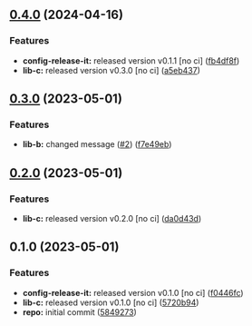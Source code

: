

## [0.4.0](https://github.com/GaborTorma/monorepo-semantic-releases/compare/@mono/lib-b-v0.3.0...@mono/lib-b-v0.4.0) (2024-04-16)


### Features

* **config-release-it:** released version v0.1.1 [no ci] ([fb4df8f](https://github.com/GaborTorma/monorepo-semantic-releases/commit/fb4df8fdfbb20082e1d7c6e756db88ce58e661c8))
* **lib-c:** released version v0.3.0 [no ci] ([a5eb437](https://github.com/GaborTorma/monorepo-semantic-releases/commit/a5eb4376707077771eeeb780ed26c430a598dff2))

## [0.3.0](https://github.com/b12k/monorepo-semantic-releases/compare/@mono/lib-b-v0.2.0...@mono/lib-b-v0.3.0) (2023-05-01)


### Features

* **lib-b:** changed message ([#2](https://github.com/b12k/monorepo-semantic-releases/issues/2)) ([f7e49eb](https://github.com/b12k/monorepo-semantic-releases/commit/f7e49ebb1adf117c2ef5b720bafef6f974872229))

## [0.2.0](https://github.com/b12k/monorepo-semantic-releases/compare/@mono/lib-b-v0.1.0...@mono/lib-b-v0.2.0) (2023-05-01)


### Features

* **lib-c:** released version v0.2.0 [no ci] ([da0d43d](https://github.com/b12k/monorepo-semantic-releases/commit/da0d43d9539c6482a3b5b3b7fc1e993724cee886))

## 0.1.0 (2023-05-01)


### Features

* **config-release-it:** released version v0.1.0 [no ci] ([f0446fc](https://github.com/b12k/monorepo-semantic-releases/commit/f0446fc59c62a71c8d9847d38f6de84f001540ad))
* **lib-c:** released version v0.1.0 [no ci] ([5720b94](https://github.com/b12k/monorepo-semantic-releases/commit/5720b9478083eda6a67a39ca8bfb6dbe2e7d97b0))
* **repo:** initial commit ([5849273](https://github.com/b12k/monorepo-semantic-releases/commit/58492737f01fe3a2fd98e0b2b3c0646e6850a8db))
